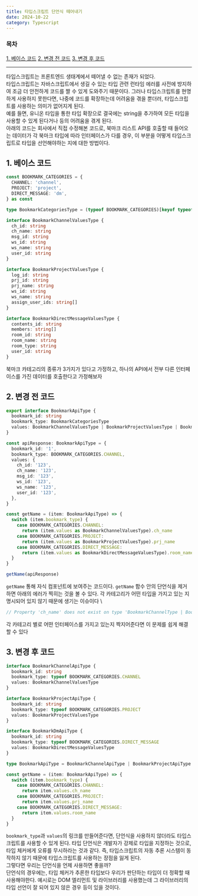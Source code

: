 ```yaml
---
title: 타입스크립트 단언식 떼어내기
date: 2024-10-22
category: Typescript
---
```


### 목차

[1. 베이스 코드](#1-베이스-코드)
[2. 변경 전 코드](#2-변경-전-코드)
[3. 변경 후 코드](#3-변경-후-코드)

---

타입스크립트는 프론트엔드 생태계에서 떼어낼 수 없는 존재가 되었다. \
타입스크립트는 자바스크립트에서 생길 수 있는 타입 관련 런타임 에러를 사전에 방지하여 조금 더 안전하게 코드를 짤 수 있게 도와주기 때문이다. 그러나 타입스크립트를 현명하게 사용하지 못한다면, 나중에 코드를 확장하는데 어려움을 겪을 뿐더러, 타입스크립트를 사용하는 의미가 없어지게 된다. \
예를 들면, 유니온 타입을 통한 타입 확장으로 결국에는 string을 추가하여 모든 타입을 사용할 수 있게 된다거나 등의 어려움을 겪게 된다. \
아래의 코드는 회사에서 직접 수정해본 코드로, 북마크 리스트 API를 호출할 때 들어오는 데이터가 각 북마크 타입에 따라 인터페이스가 다를 경우, 이 부분을 어떻게 타입스크립트로 타입을 선언해야하는 지에 대한 방법이다.

## 1. 베이스 코드

```typescript
const BOOKMARK_CATEGORIES = {
  CHANNEL: 'channel',
  PROJECT: 'project',
  DIRECT_MESSAGE: 'dm',
} as const

type BookmarkCategoriesType = (typeof BOOKMARK_CATEGORIES)[keyof typeof BOOKMARK_CATEGORIES]

interface BookmarkChannelValuesType {
  ch_id: string
  ch_name: string
  msg_id: string
  ws_id: string
  ws_name: string
  user_id: string
}

interface BookmarkProjectValuesType {
  log_id: string
  prj_id: string
  prj_name: string
  ws_id: string
  ws_name: string
  assign_user_ids: string[]
}

interface BookmarkDirectMessageValuesType {
  contents_id: string
  members: string[]
  room_id: string
  room_name: string
  room_type: string
  user_id: string
}
```

북마크 카테고리의 종류가 3가지가 있다고 가정하고, 하나의 API에서 전부 다른 인터페이스를 가진 데이터를 호출한다고 가정해보자

## 2. 변경 전 코드

```typescript
export interface BookmarkApiType {
  bookmark_id: string
  bookmark_type: BookmarkCategoriesType
  values: BookmarkChannelValuesType | BookmarkProjectValuesType | BookmarkDirectMessageValuesType
}

const apiResponse: BookmarkApiType = {
  bookmark_id: '1',
  bookmark_type: BOOKMARK_CATEGORIES.CHANNEL,
  values: {
    ch_id: '123',
    ch_name: '123',
    msg_id: '123',
    ws_id: '123',
    ws_name: '123',
    user_id: '123',
  },
}

const getName = (item: BookmarkApiType) => {
  switch (item.bookmark_type) {
    case BOOKMARK_CATEGORIES.CHANNEL:
      return (item.values as BookmarkChannelValuesType).ch_name
    case BOOKMARK_CATEGORIES.PROJECT:
      return (item.values as BookmarkProjectValuesType).prj_name
    case BOOKMARK_CATEGORIES.DIRECT_MESSAGE:
      return (item.values as BookmarkDirectMessageValuesType).room_name
  }
}

getName(apiResponse)
```

`getName` 통해 자식 컴포넌트에 보여주는 코드이다. `getName` 함수 안의 단언식을 제거하면 아래의 에러가 찍히는 것을 볼 수 있다. 각 카테고리가 어떤 타입을 가지고 있는 지 명시되어 있지 않기 때문에 생기는 이슈이다 \

```typescript
// Property 'ch_name' does not exist on type 'BookmarkChannelType | BookmarkProjectType | BookmarkDirectMessageType'.
```

각 카테고리 별로 어떤 인터페이스를 가지고 있는지 짝지어준다면 이 문제를 쉽게 해결할 수 있다

## 3. 변경 후 코드

```typescript
interface BookmarkChannelApiType {
  bookmark_id: string
  bookmark_type: typeof BOOKMARK_CATEGORIES.CHANNEL
  values: BookmarkChannelValuesType
}

interface BookmarkProjectApiType {
  bookmark_id: string
  bookmark_type: typeof BOOKMARK_CATEGORIES.PROJECT
  values: BookmarkProjectValuesType
}

interface BookmarkDmApiType {
  bookmark_id: string
  bookmark_type: typeof BOOKMARK_CATEGORIES.DIRECT_MESSAGE
  values: BookmarkDirectMessageValuesType
}

type BookmarkApiType = BookmarkChannelApiType | BookmarkProjectApiType | BookmarkDmApiType

const getName = (item: BookmarkApiType) => {
  switch (item.bookmark_type) {
    case BOOKMARK_CATEGORIES.CHANNEL:
      return item.values.ch_name
    case BOOKMARK_CATEGORIES.PROJECT:
      return item.values.prj_name
    case BOOKMARK_CATEGORIES.DIRECT_MESSAGE:
      return item.values.room_name
  }
}
```

`bookmark_type`과 `values`의 링크를 만들어준다면, 단언식을 사용하지 않더라도 타입스크립트를 사용할 수 있게 된다. 타입 단언식은 개발자가 강제로 타입을 지정하는 것으로, 타입 체커에게 오류를 무시하라는 것과 같다.
즉, 타입스크립트의 자동 추론 시스템이 동작하지 않기 때문에 타입스크립트를 사용하는 장점을 잃게 된다. \
그렇다면 우리는 단언식을 언제 사용하면 좋을까? \
단언식의 경우에는, 타입 체커가 추론한 타입보다 우리가 판단하는 타입이 더 정확할 때 사용해야한다. 예시로는 DOM 엘리먼트 및 라이브러리를 사용했는데 그 라이브러리의 타입 선언이 잘 되어 있지 않은 경우 등이 있을 것이다.
